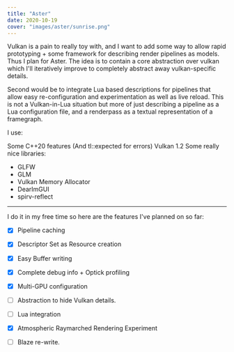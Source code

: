 ```yaml
---
title: "Aster"
date: 2020-10-19
cover: "images/aster/sunrise.png"
---
```


Vulkan is a pain to really toy with, and I want to add some way to allow rapid prototyping + some framework for describing render pipelines as models.
Thus I plan for Aster. The idea is to contain a core abstraction over vulkan which I'll iteratively improve to completely abstract away vulkan-specific details.

Second would be to integrate Lua based descriptions for pipelines that allow easy re-configuration and experimentation as well as live reload. This is not a Vulkan-in-Lua situation but more of just describing a pipeline as a Lua configuration file, and a renderpass as a textual representation of a framegraph.

I use:

Some C++20 features (And tl::expected for errors)
Vulkan 1.2
Some really nice libraries:  
    
- GLFW  
- GLM  
- Vulkan Memory Allocator  
- DearImGUI  
- spirv-reflect  

******

I do it in my free time so here are the features I've planned on so far:

- [x] Pipeline caching
- [x] Descriptor Set as Resource creation
- [x] Easy Buffer writing
- [x] Complete debug info + Optick profiling
- [x] Multi-GPU configuration
- [ ] Abstraction to hide Vulkan details.
- [ ] Lua integration
- [x] Atmospheric Raymarched Rendering Experiment
- [ ] Blaze re-write.

